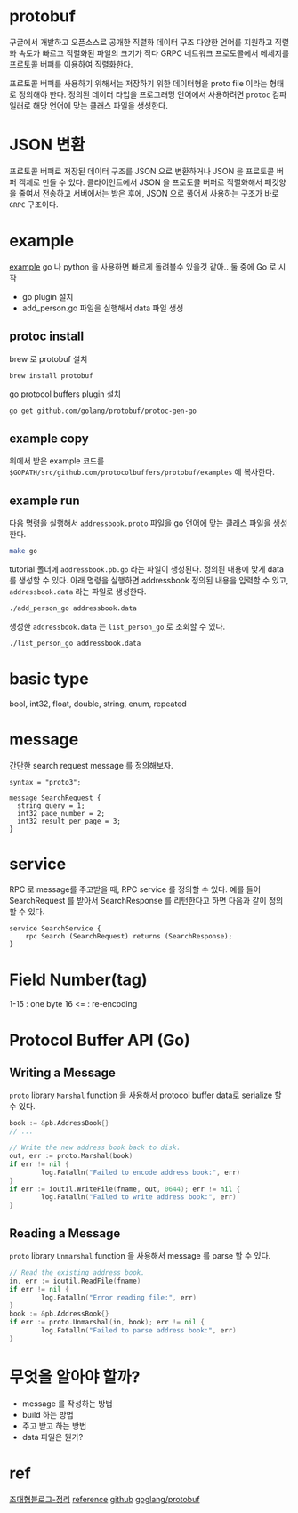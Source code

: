 # protobuf
구글에서 개발하고 오픈소스로 공개한 직렬화 데이터 구조
다양한 언어를 지원하고 직렬화 속도가 빠르고 직렬화된 파일의 크기가 작다
GRPC 네트워크 프로토콜에서 메세지를 프로토콜 버퍼를 이용하여 직렬화한다.

프로토콜 버퍼를 사용하기 위해서는 저장하기 위한 데이터형을 proto file 이라는 형태로 정의해야 한다.
정의된 데이터 타입을 프로그래밍 언어에서 사용하려면 `protoc` 컴파일러로 해당 언어에 맞는 클래스 파일을 생성한다.

# JSON 변환
프로토콜 버퍼로 저장된 데이터 구조를 JSON 으로 변환하거나 JSON 을 프로토콜 버퍼 객체로 만들 수 있다.
클라이언트에서 JSON 을 프로토콜 버퍼로 직렬화해서 패킷양을 줄여서 전송하고 서버에서는 받은 후에, JSON 으로 풀어서
사용하는 구조가 바로 `GRPC` 구조이다.

# example
[example](https://github.com/protocolbuffers/protobuf/tree/master/examples)
go 나 python 을 사용하면 빠르게 돌려볼수 있을것 같아.. 둘 중에 Go 로 시작

- go plugin 설치
- add_person.go 파일을 실행해서 data 파일 생성


## protoc install
brew 로 protobuf 설치
```sh
brew install protobuf
```
go protocol buffers plugin 설치
```sh
go get github.com/golang/protobuf/protoc-gen-go
```

## example copy
위에서 받은 example 코드를 `$GOPATH/src/github.com/protocolbuffers/protobuf/examples` 에 복사한다.

## example run
다음 명령을 실행해서 `addressbook.proto` 파일을 go 언어에 맞는 클래스 파일을 생성한다.
```sh
make go
```
tutorial 폴더에 `addressbook.pb.go` 라는 파일이 생성된다.
정의된 내용에 맞게 data 를 생성할 수 있다.
아래 명령을 실행하면 addressbook 정의된 내용을 입력할 수 있고, `addressbook.data` 라는 파일로 생성한다.
```sh
./add_person_go addressbook.data
```
생성한 `addressbook.data` 는 `list_person_go` 로 조회할 수 있다.
```sh
./list_person_go addressbook.data
```

# basic type
bool, int32, float, double, string, enum, repeated

# message
간단한 search request message 를 정의해보자.
```proto3
syntax = "proto3";

message SearchRequest {
  string query = 1;
  int32 page_number = 2;
  int32 result_per_page = 3;
}
```

# service
RPC 로 message를 주고받을 때, RPC service 를 정의할 수 있다.
예를 들어 SearchRequest 를 받아서 SearchResponse 를 리턴한다고 하면 다음과 같이 정의할 수 있다.
```proto3
service SearchService {
    rpc Search (SearchRequest) returns (SearchResponse);
}
```


# Field Number(tag)
1-15 : one byte
16 <= : re-encoding

# Protocol Buffer API (Go)
## Writing a Message
`proto` library `Marshal` function 을 사용해서 protocol buffer data로 serialize 할 수 있다.
```go
book := &pb.AddressBook{}
// ...

// Write the new address book back to disk.
out, err := proto.Marshal(book)
if err != nil {
        log.Fatalln("Failed to encode address book:", err)
}
if err := ioutil.WriteFile(fname, out, 0644); err != nil {
        log.Fatalln("Failed to write address book:", err)
}
```
## Reading a Message
`proto` library `Unmarshal` function 을 사용해서 message 를 parse 할 수 있다.
```go
// Read the existing address book.
in, err := ioutil.ReadFile(fname)
if err != nil {
        log.Fatalln("Error reading file:", err)
}
book := &pb.AddressBook{}
if err := proto.Unmarshal(in, book); err != nil {
        log.Fatalln("Failed to parse address book:", err)
}
```

# 무엇을 알아야 할까?
- message 를 작성하는 방법
- build 하는 방법
- 주고 받고 하는 방법
- data 파일은 뭔가?






# ref
[조대협블로그-정리](https://bcho.tistory.com/1182)
[reference](https://developers.google.com/protocol-buffers/)
[github](https://github.com/protocolbuffers/protobuf)
[goglang/protobuf](https://github.com/golang/protobuf)